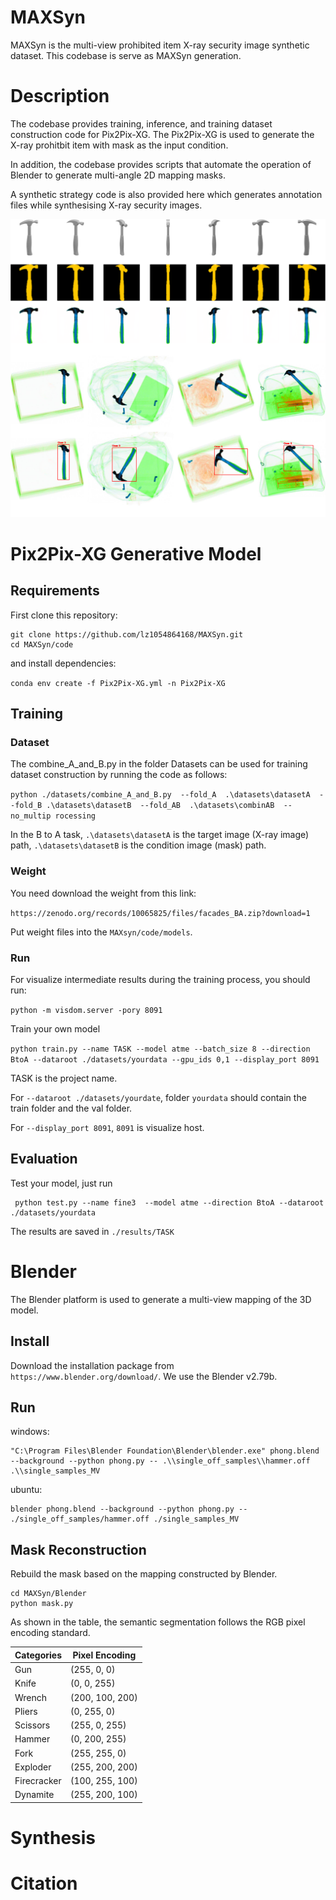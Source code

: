 # MAXSyn
MAXSyn is the multi-view prohibited item X-ray security image synthetic dataset. This codebase is serve as MAXSyn generation.
# Description
The codebase provides training, inference, and training dataset construction code for Pix2Pix-XG. The Pix2Pix-XG is used to generate the X-ray prohitbit item with mask as the input condition. 

In addition, the codebase provides scripts that automate the operation of Blender to generate multi-angle 2D mapping masks.

A synthetic strategy code is also provided here which generates annotation files while synthesising X-ray security images.

![image](https://github.com/lz1054864168/MAXSyn/blob/main/code/IMG/github.png)

# Pix2Pix-XG Generative Model
## Requirements
First clone this repository:
```
git clone https://github.com/lz1054864168/MAXSyn.git
cd MAXSyn/code
```

and install dependencies:

`conda env create -f Pix2Pix-XG.yml -n Pix2Pix-XG`

## Training
### Dataset
The combine_A_and_B.py in the folder Datasets can be used for training dataset construction by running the code as follows:

` python ./datasets/combine_A_and_B.py  --fold_A  .\datasets\datasetA  --fold_B .\datasets\datasetB  --fold_AB  .\datasets\combinAB  --no_multip
rocessing
`

In the B to A task, `.\datasets\datasetA` is the target image (X-ray image) path, `.\datasets\datasetB` is the condition image (mask) path.

### Weight
You need download the weight from this link:

`https://zenodo.org/records/10065825/files/facades_BA.zip?download=1`

Put weight files into the `MAXsyn/code/models`.

### Run
For visualize intermediate results during the training process, you should run:

`python -m visdom.server -pory 8091`

Train your own model

`python train.py --name TASK --model atme --batch_size 8 --direction BtoA --dataroot ./datasets/yourdata --gpu_ids 0,1 --display_port 8091`

TASK is the project name.

For `--dataroot ./datasets/yourdate`, folder `yourdata` should contain the train folder and the val folder.

For `--display_port 8091`, `8091` is visualize host.


## Evaluation
Test your model, just run
```
 python test.py --name fine3  --model atme --direction BtoA --dataroot ./datasets/yourdata
```
The results are saved in `./results/TASK`

# Blender
The Blender platform is used to generate a multi-view mapping of the 3D model.
## Install
Download the installation package from `https://www.blender.org/download/`. We use the Blender v2.79b.
## Run
windows:
```
"C:\Program Files\Blender Foundation\Blender\blender.exe" phong.blend --background --python phong.py -- .\\single_off_samples\\hammer.off .\\single_samples_MV
```
ubuntu:
```
blender phong.blend --background --python phong.py -- ./single_off_samples/hammer.off ./single_samples_MV
```
## Mask Reconstruction
Rebuild the mask based on the mapping constructed by Blender.
```
cd MAXSyn/Blender
python mask.py
```
As shown in the table, the semantic segmentation follows the RGB pixel encoding standard.

| Categories  | Pixel Encoding | 
|-------------|----------------|
| Gun         | (255, 0, 0)    | 
| Knife       | (0, 0, 255)    |
| Wrench      | (200, 100, 200)| 
| Pliers      | (0, 255, 0)    |
| Scissors    | (255, 0, 255)  | 
| Hammer      | (0, 200, 255)  | 
| Fork        | (255, 255, 0)  |
| Exploder    | (255, 200, 200)| 
| Firecracker | (100, 255, 100)| 
| Dynamite    | (255, 200, 100)| 

# Synthesis

# Citation











